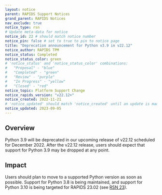 ```yaml
---
layout: notice
parent: RAPIDS Support Notices
grand_parent: RAPIDS Notices
nav_exclude: true
notice_type: rsn
# Update meta-data for notice
notice_id: 22 # should match notice number
notice_pin: false # set to true to pin to notice page
title: "Deprecation announcement for Python v3.9 in v22.12"
notice_author: RAPIDS TPM
notice_status: Completed
notice_status_color: green
# 'notice_status' and 'notice_status_color' combinations:
#   "Proposal" - "blue"
#   "Completed" - "green"
#   "Review" - "purple"
#   "In Progress" - "yellow"
#   "Closed" - "red"
notice_topic: Platform Support Change
notice_rapids_version: "v22.12+"
notice_created: 2022-11-21
# 'notice_updated' should match 'notice_created' until an update is made
notice_updated: 2023-09-05
---
```


## Overview

Python 3.9 will be deprecated in our upcoming release of v22.12 scheduled for December 2022. After the v22.12 release, users should expect that support for Python 3.9 may be dropped at any point.


## Impact

Users should plan to move to a supported Python version as soon as possible. Support for Python 3.8 is being maintained, and support for Python 3.10 is being targeted for RAPIDS 23.02 (see [RSN 23](/notices/rsn0023)).


